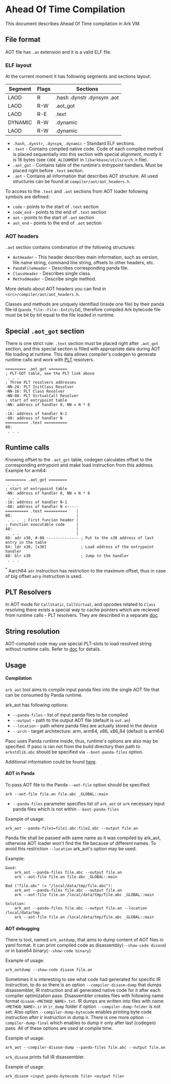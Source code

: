 
# Ahead Of Time Compilation

This document describes Ahead Of Time compilation in Ark VM.

## File format

AOT file has `.an` extension and it is a valid ELF file.

### ELF layout

At the current moment it has following segments and sections layout:

| Segment | Flags | Sections |
|---------|-------|----------|
| LAOD    | R     | .hash .dynstr .dynsym .aot |
| LAOD    | R-W   | .aot_got |
| LAOD    | R-E   | .text    |
| DYNAMIC | R-W   | .dynamic |
| LAOD    | R-W   | .dynamic |

- `.hash`, `.dynstr`, `.dynsym`, `.dynamic` - Standard ELF sections.
- `.text` - Contains compiled native code. Code of each compiled method is placed sequentially into this section with
special alignment, mostly it is 16 bytes (see `CODE_ALIGNMENT` in `libarkbase/utils/arch.h` file).
- `.aot_got` - Contains table of the runtime's entrypoint handlers. Must be placed right before `.text` section.
- `.aot` - Contains all information that describes AOT structure. All used structures can be found at
`compiler/aot/aot_headers.h`.

To access to the `.text` and `.aot` sections from AOT loader following symbols are defined:
- `code` - points to the start of `.text` section
- `code_end` - points to the end of `.text` section
- `aot` - points to the start of `.aot` section
- `aot_end` - points to the end of `.aot` section

### AOT headers

`.aot` section contains combination of the following structures:
- `AotHeader` - This header describes main information, such as version, file name string, command line string,
offsets to other headers, etc.
- `PandaFileHeader` - Describes corresponding panda file.
- `ClassHeader` - Describes single class.
- `MethodHeader` - Describe single method.

More details about AOT headers you can find in `<src>/compiler/aot/aot_headers.h`.

Classes and methods are uniquely identified (inside one file) by their panda file id (`panda_file::File::EntityId`),
therefore compiled Ark bytecode file must be bit by bit equal to the file loaded in runtime.

## Special `.aot_got` section

There is one strict rule: `.text` section must be placed right after `.aot_got` section, and this special section is
filled with appropriate data during AOT file loading at runtime. This data allows compiler's codegen to generate
runtime calls and work with [PLT](../compiler/docs/plt.md) resolvers.

```
========= .aot_got ========
; PLT-GOT table, see the PLT link above
 . . .
; Three PLT resolvers addresses
-NN-24: PLT InitClass Resolver
-NN-16: PLT Class Resolver
-NN-08: PLT VirtualCall Resolver
; start of entrypoint table
-NN: address of handler 0, NN = N * 8
 . . .
-16: address of handler N-1
-08: address of handler N
========== .text ==========
00:
 . . .
```

## Runtime calls

Knowing offset to the `.aot_got` table, codegen calculates offset to the corresponding entrypoint and make load
instruction from this address. Example for arm64:

```
========= .aot_got ========
 . . .
; start of entrypoint table
-NN: address of handler 0, NN = N * 8
 . . .
-16: address of handler N-1
-08: address of handler N <-----
========== .text ==========    |
00:                            |
 . . .  ; First funcion header |
; Function executable code     |
48:                            |
 . . .                         |
80: adr x30, #-88 -------------- ; Put to the x30 address of last entry in the table
84: ldr x30, [x30]               ; Load address of the entrypoint handler
88: blr x30                      ; Jump to the handler
 . . .
```

<sup>*</sup> Aarch64 `adr` instruction has restriction to the maximum offset, thus in case of big offset `adrp`
instruction is used.

## PLT Resolvers

In AOT mode for `CallStatic`, `CallVirtual`, and opcodes related to `Class` resolving there exists a special way
to cache pointers which are recieved from runtime calls - PLT resolvers. They are described in a separate [doc](../compiler/docs/plt.md).

## String resolution

AOT-compiled code may use special PLT-slots to load resolved string without runtime calls.
Refer to [doc](../compiler/docs/aot_resolve_string.md) for details.

## Usage

#### Compilation

`ark_aot` tool aims to compile input panda files into the single AOT file that can be consumed by
Panda runtime.

ark_aot has following options:

- `--panda-files` - list of input panda files to be compiled
- `--output` - path to the output AOT file (default is `out.an`)
- `--location` - path where panda files are actually stored in the device
- `--arch` - target architecture: arm, arm64, x86, x86_64 (default is arm64)

Paoc uses Panda runtime inside, thus, runtime's options are also may be specified. If paoc is ran not from the build
directory then path to `arkstdlib.abc` should be specified via `--boot-panda-files` option.

Additional information could be found [here](../compiler/docs/paoc.md).

#### AOT in Panda

To pass AOT file to the Panda `--aot-file` option should be specified:

`ark --aot-file file.an file.abc _GLOBAL::main`

- `--panda-files` parameter specifies list of `ark_aot` or `ark` necessary input panda files which is not within `--boot-panda-files`

Example of usage:

`ark_aot --panda-files=file1.abc:file2.abc --output file.an`

Panda file shall be passed with same name as it was compiled by ark_aot, otherwise AOT loader won't find the file because
of different names. To avoid this restriction `--location` ark_aot's option may be used.

Example:
```
Good:
    ark_aot --panda-files file.abc --output file.an
    ark --aot-file file.an file.abc _GLOBAL::main

Bad ("file.abc" != "/local/data/tmp/file.abc"):
    ark_aot --panda-files file.abc --output file.an
    ark --aot-file file.an /local/data/tmp/file.abc _GLOBAL::main

Solution:
    ark_aot --panda-files file.abc --output file.an --location /local/data/tmp
    ark --aot-file file.an /local/data/tmp/file.abc _GLOBAL::main
```

#### AOT debugging

There is tool, named `ark_aotdump`, that aims to dump content of AOT files in yaml format. It can print compiled code
as disassembly(`--show-code disasm`) or in base64 binary(`--show-code binary`)

Example of usage:

`ark_aotdump --show-code disasm file.an`

Sometimes it is interesting to see what code had generated for specific IR instruction, to do so there is an option
`--compiler-disasm-dump` that dumps disassembler, IR instruction and all generated native code for it after each compiler optimization pass.
Disassembler creates files with following name format `disasm-<METHOD_NAME>.txt`. IR dumps are written into files with name `<METHOD_NAME>.ir`
 in `ir_dump` folder if option `--compiler-dump-folder` is not set. Also option `--compiler-dump-bytecode`
enables printing byte code instruction after ir instruction in dump ir. There is one more option `--compiler-dump-final` which enables
to dump ir only after last (codegen) pass. All of these options are used at compile time.

Example of usage:

`ark_aot --compiler-disasm-dump --panda-files file.abc --output file.an`

`ark_disasm` prints full IR disassembler.

Example of usage:

`ark_disasm <input panda-bytecode file> <output file>`

